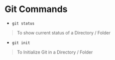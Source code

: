 # Git Commands


+ ``` git status ```
> To show current status of a Directory / Folder

+ ``` git init ```
> To Initialize Git in a Directory / Folder

